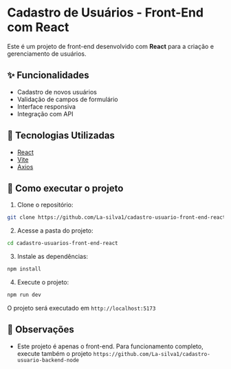 # Cadastro de Usuários - Front-End com React

Este é um projeto de front-end desenvolvido com **React** para a criação e gerenciamento de usuários.

## ✨ Funcionalidades

- Cadastro de novos usuários  
- Validação de campos de formulário  
- Interface responsiva  
- Integração com API

## 🚀 Tecnologias Utilizadas

- [React](https://reactjs.org/)  
- [Vite](https://vitejs.dev/)
- [Axios](https://axios-http.com/) 

## 🧪 Como executar o projeto

1. Clone o repositório:
```bash
git clone https://github.com/La-silva1/cadastro-usuario-front-end-react.git
```

2. Acesse a pasta do projeto:
```bash
cd cadastro-usuarios-front-end-react
```

3. Instale as dependências:
```bash
npm install
```

4. Execute o projeto:
```bash
npm run dev
```

O projeto será executado em `http://localhost:5173`

## 📝 Observações

- Este projeto é apenas o front-end. Para funcionamento completo, execute também o projeto `https://github.com/La-silva1/cadastro-usuario-backend-node`